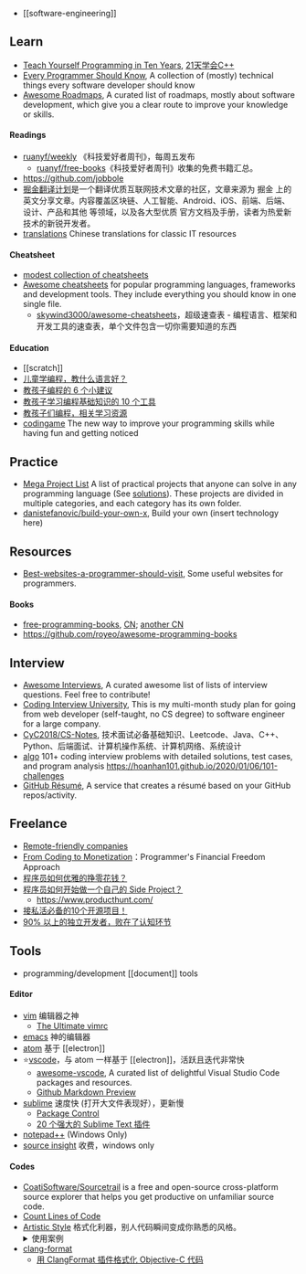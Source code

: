 - [[software-engineering]]



## Learn
- [Teach Yourself Programming in Ten Years](http://norvig.com/21-days.html), [21天学会C++](http://coolshell.cn/articles/2250.html)
- [Every Programmer Should Know](https://github.com/mtdvio/every-programmer-should-know), A collection of (mostly) technical things every software developer should know
- [Awesome Roadmaps](https://github.com/liuchong/awesome-roadmaps), A curated list of roadmaps, mostly about software development, which give you a clear route to improve your knowledge or skills.
#### Readings
- [ruanyf/weekly](https://github.com/ruanyf/weekly) 《科技爱好者周刊》，每周五发布
  - [ruanyf/free-books](https://github.com/ruanyf/free-books)《科技爱好者周刊》收集的免费书籍汇总。
- https://github.com/jobbole
- [掘金翻译计划](https://github.com/xitu/gold-miner)是一个翻译优质互联网技术文章的社区，文章来源为 掘金 上的英文分享文章。内容覆盖区块链、人工智能、Android、iOS、前端、后端、设计、产品和其他 等领域，以及各大型优质 官方文档及手册，读者为热爱新技术的新锐开发者。
- [translations](https://github.com/oldratlee/translations) Chinese translations for classic IT resources
#### Cheatsheet
- [modest collection of cheatsheets](https://devhints.io/) 
- [Awesome cheatsheets](https://github.com/LeCoupa/awesome-cheatsheets) for popular programming languages, frameworks and development tools. They include everything you should know in one single file.
  - [skywind3000/awesome-cheatsheets](https://github.com/skywind3000/awesome-cheatsheets)，超级速查表 - 编程语言、框架和开发工具的速查表，单个文件包含一切你需要知道的东西
#### Education
- [[scratch]]
- [儿童学编程，教什么语言好？](https://www.zhihu.com/question/19705160?wechatShare=1)
- [教孩子编程的 6 个小建议](http://blog.jobbole.com/95737/)
- [教孩子学习编程基础知识的 10 个工具](http://blog.jobbole.com/77291/)
- [教孩子们编程，相关学习资源](http://blog.jobbole.com/49786/)
- [codingame](https://www.codingame.com/start) The new way to improve your programming skills while having fun and getting noticed



## Practice
- [Mega Project List](https://github.com/karan/Projects) A list of practical projects that anyone can solve in any programming language (See [solutions](https://github.com/thekarangoel/Projects-Solutions)). These projects are divided in multiple categories, and each category has its own folder.
- [danistefanovic/build-your-own-x](https://github.com/danistefanovic/build-your-own-x), Build your own (insert technology here)



## Resources
- [Best-websites-a-programmer-should-visit](https://github.com/sdmg15/Best-websites-a-programmer-should-visit),  Some useful websites for programmers.
#### Books
- [free-programming-books](https://github.com/EbookFoundation/free-programming-books), [CN](https://github.com/EbookFoundation/free-programming-books/blob/master/free-programming-books-zh.md); [another CN](https://github.com/justjavac/free-programming-books-zh_CN)
- https://github.com/royeo/awesome-programming-books



## Interview
- [Awesome Interviews](https://github.com/MaximAbramchuck/awesome-interview-questions), A curated awesome list of lists of interview questions. Feel free to contribute! 
- [Coding Interview University](https://github.com/jwasham/coding-interview-university), This is my multi-month study plan for going from web developer (self-taught, no CS degree) to software engineer for a large company.
- [CyC2018/CS-Notes](https://github.com/CyC2018/CS-Notes),  技术面试必备基础知识、Leetcode、Java、C++、Python、后端面试、计算机操作系统、计算机网络、系统设计
- [algo](https://github.com/hoanhan101/algo) 101+ coding interview problems with detailed solutions, test cases, and program analysis https://hoanhan101.github.io/2020/01/06/101-challenges
- [GitHub Résumé](https://github.com/resume/resume.github.com), A service that creates a résumé based on your GitHub repos/activity.



## Freelance
- [Remote-friendly companies](https://github.com/remoteintech/remote-jobs)
- [From Coding to Monetization](https://github.com/floatinghotpot/coding-to-monetization)：Programmer's Financial Freedom Approach
- [程序员如何优雅的挣零花钱？](https://github.com/easychen/howto-make-more-money)
- [程序员如何开始做一个自己的 Side Project？](http://blog.parryqiu.com/2018/10/25/side_project_inspiration/)
  - https://www.producthunt.com/
- [接私活必备的10个开源项目！](https://zhuanlan.zhihu.com/p/82124789?utm_source=wechat_session&utm_medium=social&utm_oi=40735038504960)
- [90% 以上的独立开发者，败在了认知环节](https://juejin.im/post/5be0fc31e51d4552d47d1213)



## Tools
- programming/development [[document]] tools
#### Editor
- [vim](https://www.vim.org/) 编辑器之神
  - [The Ultimate vimrc](https://github.com/amix/vimrc)
- [emacs](https://www.gnu.org/software/emacs/) 神的编辑器
- [atom](https://github.com/doubility-sky/daydayup/wiki/atom-editor "GitHub 出品，好吧现在也是微软的了- -|||") 基于 [[electron]]
- :star:[vscode](https://code.visualstudio.com/ "微软出品")，与 atom 一样基于 [[electron]]，活跃且迭代非常快
  - [awesome-vscode](https://github.com/viatsko/awesome-vscode), A curated list of delightful Visual Studio Code packages and resources. 
  - [Github Markdown Preview](https://marketplace.visualstudio.com/items?itemName=bierner.github-markdown-preview)
- [sublime](http://www.sublimetext.com/) 速度快 (打开大文件表现好），更新慢
  - [Package Control](https://packagecontrol.io/installation)
  - [20 个强大的 Sublime Text 插件](https://www.oschina.net/translate/20-powerful-sublimetext-plugins)
- [notepad++](https://notepad-plus-plus.org/) (Windows Only)
- [source insight](http://www.sourceinsight.com/) 收费，windows only
#### Codes
- [CoatiSoftware/Sourcetrail](https://github.com/CoatiSoftware/Sourcetrail) is a free and open-source cross-platform source explorer that helps you get productive on unfamiliar source code.
- [Count Lines of Code](https://github.com/AlDanial/cloc)
- [Artistic Style](http://astyle.sourceforge.net/) 格式化利器，别人代码瞬间变成你熟悉的风格。<details> <summary> 使用案例 </summary>
  ```bash
  astyle \
  --mode=c \
  --style=kr \
  --indent=force-tab \
  --attach-namespaces \
  --attach-classes \
  --attach-inlines \
  --indent-switches \
  --indent-col1-comments \
  --pad-oper \
  --pad-header \
  --unpad-paren \
  --align-pointer=type \
  --fill-empty-lines \
  --add-brackets \
  --recursive \
  --suffix=none *.c *.cpp *.h *.hpp
  ```
  </details>
- [clang-format](http://clang.llvm.org/docs/ClangFormat.html)  
  - [用 ClangFormat 插件格式化 Objective-C 代码](http://phenmod.com/blog/2015/11/17/use-clangformat-to-format-objective-c-code/)
